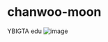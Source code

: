 # chanwoo-moon
YBIGTA edu
![image](https://github.com/user-attachments/assets/70154f54-ad2a-4f92-858f-36eea84c0046)
